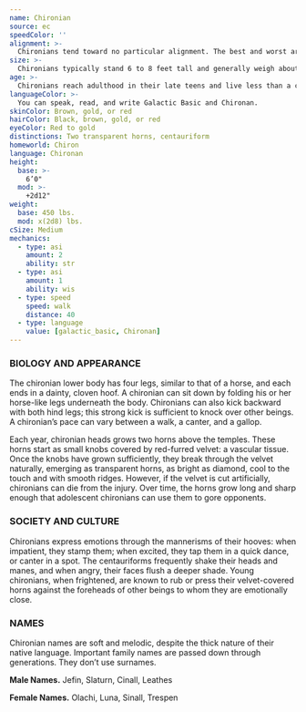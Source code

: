 ```yaml
---
name: Chironian
source: ec
speedColor: ''
alignment: >-
  Chironians tend toward no particular alignment. The best and worst are found among them.
size: >-
  Chironians typically stand 6 to 8 feet tall and generally weigh about 600 lbs. Regardless of your position in that range, your size is Medium.
age: >-
  Chironians reach adulthood in their late teens and live less than a century.
languageColor: >-
  You can speak, read, and write Galactic Basic and Chironan. 
skinColor: Brown, gold, or red
hairColor: Black, brown, gold, or red
eyeColor: Red to gold
distinctions: Two transparent horns, centauriform
homeworld: Chiron
language: Chironan
height:
  base: >-
    6’0"
  mod: >-
    +2d12"
weight:
  base: 450 lbs.
  mod: x(2d8) lbs.
cSize: Medium
mechanics:
  - type: asi
    amount: 2
    ability: str
  - type: asi
    amount: 1
    ability: wis
  - type: speed
    speed: walk
    distance: 40
  - type: language
    value: [galactic_basic, Chironan]
---
```

### BIOLOGY AND APPEARANCE
The chironian lower body has four legs, similar to that of a horse, and each ends in a dainty, cloven hoof. A chironian can sit down by folding his or her horse-like legs underneath the body. Chironians can also kick backward with both hind legs; this strong kick is sufficient to knock over other beings. A chironian’s pace can vary between a walk, a canter, and a gallop.

Each year, chironian heads grows two horns above the temples. These horns start as small knobs covered by red-furred velvet: a vascular tissue. Once the knobs have grown sufficiently, they break through the velvet naturally, emerging as transparent horns, as bright as diamond, cool to the touch and with smooth ridges. However, if the velvet is cut artificially, chironians can die from the injury. Over time, the horns grow long and sharp enough that adolescent chironians can use them to gore opponents.

### SOCIETY AND CULTURE
Chironians express emotions through the mannerisms of their hooves: when impatient, they stamp them; when excited, they tap them in a quick dance, or canter in a spot. The centauriforms frequently shake their heads and manes, and when angry, their faces flush a deeper shade. Young chironians, when frightened, are known to rub or press their velvet-covered horns against the foreheads of other beings to whom they are emotionally close.

### NAMES
Chironian names are soft and melodic, despite the thick nature of their native language. Important family names are passed down through generations. They don’t use surnames.

__Male Names.__ Jefin, Slaturn, Cinall, Leathes

__Female Names.__ Olachi, Luna, Sinall, Trespen



    